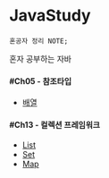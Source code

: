 # JavaStudy
	혼공자 정리 NOTE;
혼자  공부하는  자바 

<h4> #Ch05 - 참조타입</h4>
<ul>
   <li><a href="#">배열</a></li>
</ul>

<h4> #Ch13 - 컬렉션 프레임워크</h4>
<ul>
   <li><a href="#">List</a></li>
   <li><a href="#">Set</a></li>
   <li><a href="#">Map</a></li>
</ul>
